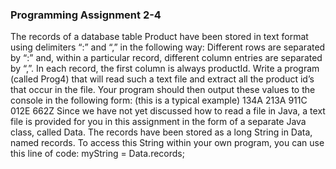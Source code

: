 
### Programming Assignment 2-4
The records of a database table Product have been stored in text format using delimiters
“:” and “,” in the following way: Different rows are separated by “:” and, within a
particular record, different column entries are separated by “,”. In each record, the first
column is always productId.
Write a program (called Prog4) that will read such a text file and extract all the product
id’s that occur in the file. Your program should then output these values to the console in
the following form: (this is a typical example)
134A
213A
911C
012E
662Z
Since we have not yet discussed how to read a file in Java, a text file is provided for you
in this assignment in the form of a separate Java class, called Data. The records have
been stored as a long String in Data, named records. To access this String within
your own program, you can use this line of code:
myString = Data.records;
